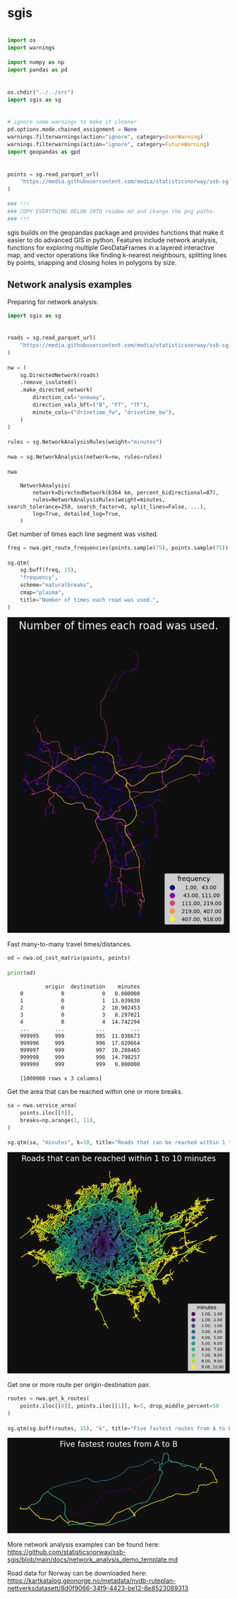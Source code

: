 # sgis

```python

import os
import warnings

import numpy as np
import pandas as pd


os.chdir("../../src")
import sgis as sg


# ignore some warnings to make it cleaner
pd.options.mode.chained_assignment = None
warnings.filterwarnings(action="ignore", category=UserWarning)
warnings.filterwarnings(action="ignore", category=FutureWarning)
import geopandas as gpd


points = sg.read_parquet_url(
    "https://media.githubusercontent.com/media/statisticsnorway/ssb-sgis/main/tests/testdata/points_oslo.parquet"
)

### !!!
### COPY EVERYTHING BELOW INTO readme.md and change the png paths.
### !!!
```

sgis builds on the geopandas package and provides functions that make it easier to do advanced GIS in python.
Features include network analysis, functions for exploring multiple GeoDataFrames in a layered interactive map,
and vector operations like finding k-nearest neighbours, splitting lines by points, snapping and closing holes
in polygons by size.

## Network analysis examples

Preparing for network analysis:

```python
import sgis as sg


roads = sg.read_parquet_url(
    "https://media.githubusercontent.com/media/statisticsnorway/ssb-sgis/main/tests/testdata/roads_oslo_2022.parquet"
)

nw = (
    sg.DirectedNetwork(roads)
    .remove_isolated()
    .make_directed_network(
        direction_col="oneway",
        direction_vals_bft=("B", "FT", "TF"),
        minute_cols=("drivetime_fw", "drivetime_bw"),
    )
)

rules = sg.NetworkAnalysisRules(weight="minutes")

nwa = sg.NetworkAnalysis(network=nw, rules=rules)

nwa
```

```
    NetworkAnalysis(
        network=DirectedNetwork(6364 km, percent_bidirectional=87),
        rules=NetworkAnalysisRules(weight=minutes, search_tolerance=250, search_factor=0, split_lines=False, ...),
        log=True, detailed_log=True,
    )
```

Get number of times each line segment was visited.

```python
freq = nwa.get_route_frequencies(points.sample(75), points.sample(75))

sg.qtm(
    sg.buff(freq, 15),
    "frequency",
    scheme="naturalbreaks",
    cmap="plasma",
    title="Number of times each road was used.",
)
```

![png](network_analysis_examples_files/network_analysis_examples_6_0.png)

Fast many-to-many travel times/distances.

```python
od = nwa.od_cost_matrix(points, points)

print(od)
```

```
            origin  destination    minutes
    0            0            0   0.000000
    1            0            1  13.039830
    2            0            2  10.902453
    3            0            3   8.297021
    4            0            4  14.742294
    ...        ...          ...        ...
    999995     999          995  11.038673
    999996     999          996  17.820664
    999997     999          997  10.288465
    999998     999          998  14.798257
    999999     999          999   0.000000

    [1000000 rows x 3 columns]
```

Get the area that can be reached within one or more breaks.

```python
sa = nwa.service_area(
    points.iloc[[0]],
    breaks=np.arange(1, 11),
)

sg.qtm(sa, "minutes", k=10, title="Roads that can be reached within 1 to 10 minutes")
```

![png](network_analysis_examples_files/network_analysis_examples_10_0.png)

Get one or more route per origin-destination pair.

```python
routes = nwa.get_k_routes(
    points.iloc[[0]], points.iloc[[1]], k=5, drop_middle_percent=50
)

sg.qtm(sg.buff(routes, 15), "k", title="Five fastest routes from A to B", legend=False)
```

![png](network_analysis_examples_files/network_analysis_examples_12_1.png)

More network analysis examples can be found here: https://github.com/statisticsnorway/ssb-sgis/blob/main/docs/network_analysis_demo_template.md

Road data for Norway can be downloaded here: https://kartkatalog.geonorge.no/metadata/nvdb-ruteplan-nettverksdatasett/8d0f9066-34f9-4423-be12-8e8523089313
